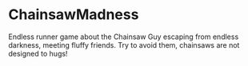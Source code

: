 # ChainsawMadness
Endless runner game about the Chainsaw Guy escaping from endless darkness, meeting fluffy friends. Try to avoid them, chainsaws are not designed to hugs!
